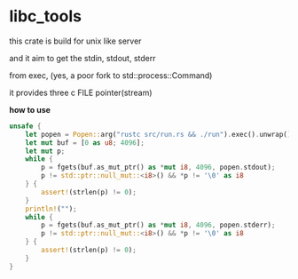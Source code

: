 # libc_tools

this crate is build for unix like server

and it aim to get the stdin, stdout, stderr

from exec, (yes, a poor fork to std::process::Command)

it provides three c FILE pointer(stream)

**how to use**
```rust
unsafe {
    let popen = Popen::arg("rustc src/run.rs && ./run").exec().unwrap();
    let mut buf = [0 as u8; 4096];
    let mut p;
    while {
        p = fgets(buf.as_mut_ptr() as *mut i8, 4096, popen.stdout);
        p != std::ptr::null_mut::<i8>() && *p != '\0' as i8
    } {
        assert!(strlen(p) != 0);
    }
    println!("");
    while {
        p = fgets(buf.as_mut_ptr() as *mut i8, 4096, popen.stderr);
        p != std::ptr::null_mut::<i8>() && *p != '\0' as i8
    } {
        assert!(strlen(p) != 0);
    }
}
```
